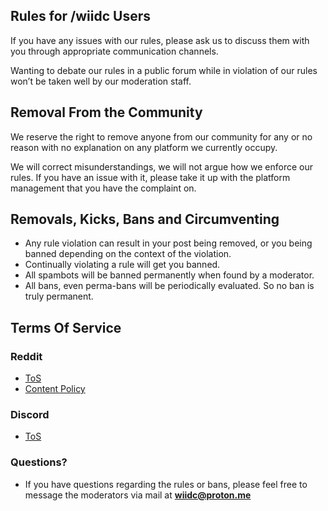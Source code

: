 ## Rules for /wiidc Users
If you have any issues with our rules, please ask us to discuss them with you through appropriate communication channels.

Wanting to debate our rules in a public forum while in violation of our rules won’t be taken well by our moderation staff.

## Removal From the Community
We reserve the right to remove anyone from our community for any or no reason with no explanation on any platform we currently occupy.

We will correct misunderstandings, we will not argue how we enforce our rules. If you have an issue with it, please take it up with the platform management that you have the complaint on.

## Removals, Kicks, Bans and Circumventing
- Any rule violation can result in your post being removed, or you being banned depending on the context of the violation.
- Continually violating a rule will get you banned.
- All spambots will be banned permanently when found by a moderator.
- All bans, even perma-bans will be periodically evaluated. So no ban is truly permanent.

## Terms Of Service
### Reddit
- [ToS](https://www.redditinc.com/policies/user-agreement)
- [Content Policy](https://www.redditinc.com/policies/content-policy)

### Discord
- [ToS](https://discord.com/terms)

### Questions?
- If you have questions regarding the rules or bans, please feel free to message the moderators via mail at **wiidc@proton.me**
